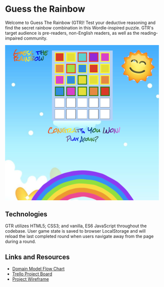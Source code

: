 # Guess the Rainbow

Welcome to Guess The Rainbow (GTR)! Test your deductive reasoning and find the secret rainbow combination in this Wordle-inspired puzzle. GTR's target audience is pre-readers, non-English readers, as well as the reading-impaired community.

![Guess The Rainbow screenshot](./images/GTR-win.png "Guess The Rainbow screenshot")

## Technologies

GTR utilizes HTML5; CSS3; and vanilla, ES6 JavaScript throughout the codebase. User game state is saved to browser LocalStorage and will reload the last completed round when users navigate away from the page during a round.

## Links and Resources

* [Domain Model Flow Chart](https://miro.com/app/board/uXjVOicUZLk=/)
* [Trello Project Board](https://trello.com/b/rofgMZyS/guess-the-rainbow)
* [Project Wireframe](https://wireframe.cc/zTj9t9)
